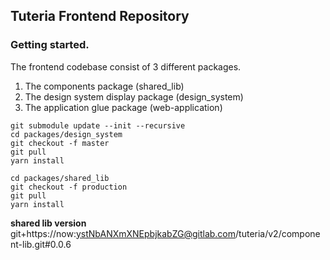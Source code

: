 ## Tuteria Frontend Repository

### Getting started.
The frontend codebase consist of 3 different packages.
1. The components package (shared_lib)
2. The design system display package (design_system)
3. The application glue package (web-application)

```
git submodule update --init --recursive
cd packages/design_system
git checkout -f master
git pull
yarn install

cd packages/shared_lib
git checkout -f production
git pull
yarn install
```


**shared lib version**
git+https://now:ystNbANXmXNEpbjkabZG@gitlab.com/tuteria/v2/component-lib.git#0.0.6